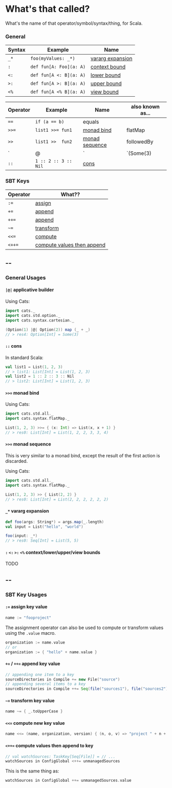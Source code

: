 # What's that called?

What's the name of that operator/symbol/syntax/thing, for Scala.


### General

| Syntax     | Example                 | Name
|------------|-------------------------|------------
| `_*`       | `foo(myValues: _*)`     | [vararg expansion](#vararg-expansion)       |
| `:`        | `def fun[A: Foo](a: A)` | [context bound](#scala-bounds)              |
| `<:`       | `def fun[A <: B](a: A)` | [lower bound](#scala-bounds)                |
| `>:`       | `def fun[A >: B](a: A)` | [upper bound](#scala-bounds)                |
| `<%`       | `def fun[A <% B](a: A)` | [view bound](#scala-bounds)                 |

| Operator       | Example                         | Name                                        | also known as...
|----------------|---------------------------------|---------------------------------------------|---
| `==`           | `if (a == b)`                   | equals                                      |               
| `>>=`          | `list1 >>= fun1`                | [monad bind](#monad-bind)                   | flatMap
| `>>`           | `list1 >>  fun2`                | [monad sequence](#monad-sequence)           | followedBy
| `|@|`          | `(Some(3) |@| Some(5)) {_ + _}` | [applicative builder](#applicative-builder) | [Cinnabon][cinnabon], [Scream][scream], [Admiral Ackbar][admiral-ackbar],<br/>[Home Alone/Macaulay Culkin][home-alone]
| `::`           | `1 :: 2 :: 3 :: Nil`            | [cons](#cons)                               |

[cinnabon]: https://en.wikipedia.org/wiki/Cinnabon
[scream]: https://en.wikipedia.org/wiki/The_Scream
[home-alone]: https://en.wikipedia.org/wiki/Home_Alone
[admiral-ackbar]: https://en.wikipedia.org/wiki/Admiral_Ackbar



### SBT Keys

| Operator | What??  
|----------|-------------------------
| `:=`     | [assign](#sbt-key-assign)
| `+=`     | [append](#sbt-key-appends)
| `++=`    | [append](#sbt-key-appends)
| `~=`     | [transform](#sbt-key-transform)
| `<<=`    | [compute](#sbt-key-compute)
| `<++=`   | [compute values then append](#sbt-key-compute-then-append)

--
--

### General Usages

#### <a id="applicative-builder"/> `|@|` applicative builder

Using Cats:
```scala
import cats._
import cats.std.option._
import cats.syntax.cartesian._

(Option(1) |@| Option(2)) map (_ + _)
// > res4: Option[Int] = Some(3)
```

#### <a id="cons"/> `::` cons

In standard Scala:
```scala
val list1 = List(1, 2, 3)
// > list1: List[Int] = List(1, 2, 3)
val list2 = 1 :: 2 :: 3 :: Nil
// > list2: List[Int] = List(1, 2, 3)
```

#### <a id="monad-bind"/> `>>=` monad bind

Using Cats:
```scala
import cats.std.all._
import cats.syntax.flatMap._

List(1, 2, 3) >>= { (x: Int) => List(x, x + 1) }
// > res0: List[Int] = List(1, 2, 2, 3, 3, 4)
```

#### <a id="monad-sequence"/> `>>=` monad sequence

This is very similar to a monad bind, except the result of the
first action is discarded.

Using Cats:
```scala
import cats.std.all._
import cats.syntax.flatMap._

List(1, 2, 3) >> { List(2, 2) }
// > res0: List[Int] = List(2, 2, 2, 2, 2, 2)
```

#### <a id="vararg-expansion"/> `_*` vararg expansion

```scala
def foo(args: String*) = args.map(_.length)
val input = List("hello", "world")

foo(input: _*)
// > res0: Seq[Int] = List(5, 5)
```

#### <a id="scala-bounds"/> `:` `<:` `>:` `<%` context/lower/upper/view bounds

TODO

--
--

### SBT Key Usages

#### <a id="sbt-key-assign"/> `:=` assign key value

```scala
name := "fooproject"
```

The assignment operator can also be used to compute or transform values using the `.value` macro.

```scala
organization := name.value
// or
organization := { "hello" + name.value }
```

#### <a id="sbt-key-appends"/> `+=` / `++=` append key value

```scala
// appending one item to a key
sourceDirectories in Compile += new File("source")
// appending several items to a key
sourceDirectories in Compile ++= Seq(file("sources1"), file("sources2"))
```
#### <a id="sbt-key-transform"/> `~=` transform key value

```scala
name ~= { _.toUpperCase }
```

#### <a id="sbt-key-compute"/> `<<=` compute new key value

```scala
name <<= (name, organization, version) { (n, o, v) => "project " + n + " from " + o + " version " + v }
```

#### <a id="sbt-key-compute-then-append"/> `<++=` compute values then append to key

```scala
// val watchSources: TaskKey[Seq[File]] = // ...
watchSources in ConfigGlobal <++= unmanagedSources
```
This is the same thing as:
```scala
watchSources in ConfigGlobal ++= unmanagedSources.value
```
